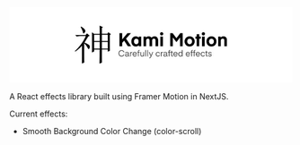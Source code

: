 ![Kami Motion - Carefully crafted effects](src/assets/images/top-banner.jpg)

A React effects library built using Framer Motion in NextJS.

Current effects:

- Smooth Background Color Change (color-scroll)
